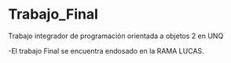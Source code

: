 # Trabajo_Final
Trabajo integrador de programación orientada a objetos 2 en UNQ

-El trabajo Final se encuentra endosado en la RAMA LUCAS.
